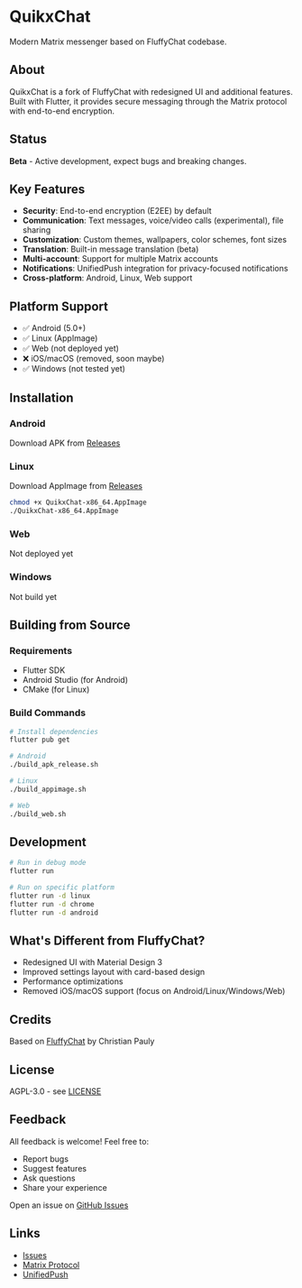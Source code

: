 # QuikxChat

Modern Matrix messenger based on FluffyChat codebase.

## About

QuikxChat is a fork of FluffyChat with redesigned UI and additional features. Built with Flutter, it provides secure messaging through the Matrix protocol with end-to-end encryption.

## Status

**Beta** - Active development, expect bugs and breaking changes.

## Key Features

- **Security**: End-to-end encryption (E2EE) by default
- **Communication**: Text messages, voice/video calls (experimental), file sharing
- **Customization**: Custom themes, wallpapers, color schemes, font sizes
- **Translation**: Built-in message translation (beta)
- **Multi-account**: Support for multiple Matrix accounts
- **Notifications**: UnifiedPush integration for privacy-focused notifications
- **Cross-platform**: Android, Linux, Web support

## Platform Support

- ✅ Android (5.0+)
- ✅ Linux (AppImage)
- ✅ Web (not deployed yet)
- ❌ iOS/macOS (removed, soon maybe)
- ✅ Windows (not tested yet)

## Installation

### Android
Download APK from [Releases](https://github.com/IQUXAe/Quikx_chat/releases)

### Linux
Download AppImage from [Releases](https://github.com/IQUXAe/Quikx_chat/releases)

```bash
chmod +x QuikxChat-x86_64.AppImage
./QuikxChat-x86_64.AppImage
```

### Web
Not deployed yet

### Windows
Not build yet

## Building from Source

### Requirements
- Flutter SDK
- Android Studio (for Android)
- CMake (for Linux)

### Build Commands
```bash
# Install dependencies
flutter pub get

# Android
./build_apk_release.sh

# Linux
./build_appimage.sh

# Web
./build_web.sh
```

## Development

```bash
# Run in debug mode
flutter run

# Run on specific platform
flutter run -d linux
flutter run -d chrome
flutter run -d android
```

## What's Different from FluffyChat?

- Redesigned UI with Material Design 3
- Improved settings layout with card-based design
- Performance optimizations
- Removed iOS/macOS support (focus on Android/Linux/Windows/Web)

## Credits

Based on [FluffyChat](https://github.com/krille-chan/fluffychat) by Christian Pauly

## License

AGPL-3.0 - see [LICENSE](LICENSE)

## Feedback

All feedback is welcome! Feel free to:
- Report bugs
- Suggest features
- Ask questions
- Share your experience

Open an issue on [GitHub Issues](https://github.com/IQUXAe/Quikx_chat/issues)

## Links

- [Issues](https://github.com/IQUXAe/Quikx_chat/issues)
- [Matrix Protocol](https://matrix.org)
- [UnifiedPush](https://unifiedpush.org)
